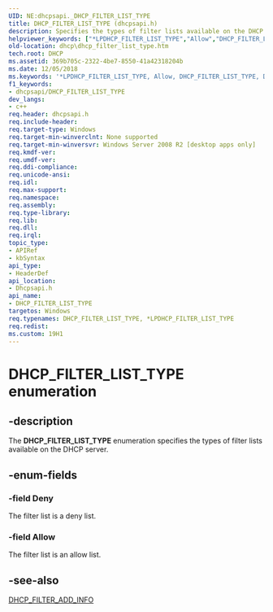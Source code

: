 ```yaml
---
UID: NE:dhcpsapi._DHCP_FILTER_LIST_TYPE
title: DHCP_FILTER_LIST_TYPE (dhcpsapi.h)
description: Specifies the types of filter lists available on the DHCP server.helpviewer_keywords: ["*LPDHCP_FILTER_LIST_TYPE","Allow","DHCP_FILTER_LIST_TYPE","DHCP_FILTER_LIST_TYPE enumeration [DHCP]","Deny","dhcp.dhcp_filter_list_type","dhcpsapi/Allow","dhcpsapi/DHCP_FILTER_LIST_TYPE","dhcpsapi/Deny"]
old-location: dhcp\dhcp_filter_list_type.htm
tech.root: DHCP
ms.assetid: 369b705c-2322-4be7-8550-41a42318204b
ms.date: 12/05/2018
ms.keywords: '*LPDHCP_FILTER_LIST_TYPE, Allow, DHCP_FILTER_LIST_TYPE, DHCP_FILTER_LIST_TYPE enumeration [DHCP], Deny, dhcp.dhcp_filter_list_type, dhcpsapi/Allow, dhcpsapi/DHCP_FILTER_LIST_TYPE, dhcpsapi/Deny'
f1_keywords:
- dhcpsapi/DHCP_FILTER_LIST_TYPE
dev_langs:
- c++
req.header: dhcpsapi.h
req.include-header: 
req.target-type: Windows
req.target-min-winverclnt: None supported
req.target-min-winversvr: Windows Server 2008 R2 [desktop apps only]
req.kmdf-ver: 
req.umdf-ver: 
req.ddi-compliance: 
req.unicode-ansi: 
req.idl: 
req.max-support: 
req.namespace: 
req.assembly: 
req.type-library: 
req.lib: 
req.dll: 
req.irql: 
topic_type:
- APIRef
- kbSyntax
api_type:
- HeaderDef
api_location:
- Dhcpsapi.h
api_name:
- DHCP_FILTER_LIST_TYPE
targetos: Windows
req.typenames: DHCP_FILTER_LIST_TYPE, *LPDHCP_FILTER_LIST_TYPE
req.redist: 
ms.custom: 19H1
---
```


# DHCP_FILTER_LIST_TYPE enumeration


## -description


The <b>DHCP_FILTER_LIST_TYPE</b> enumeration specifies the types of filter lists available on the DHCP server.


## -enum-fields




### -field Deny

The filter list is a deny list.


### -field Allow

The filter list is an allow list.


## -see-also




<a href="https://docs.microsoft.com/windows/win32/api/dhcpsapi/ns-dhcpsapi-dhcp_filter_add_info">DHCP_FILTER_ADD_INFO</a>
 

 

